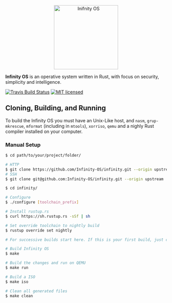 <p align="center">
    <img alt="Inifnity OS" width="200" src="https://raw.githubusercontent.com/Infinity-OS/infinity/master/logo.png">
</p>

**Infinity OS** is an operative system written in Rust, with focus on security, simplicity and intelligence.

[![Travis Build Status](https://travis-ci.org/Infinity-OS/infinity.svg?branch=master)](https://travis-ci.org/Infinity-OS/infinity)
[![MIT licensed](https://img.shields.io/badge/license-MIT-blue.svg)](./LICENSE.md)

## Cloning, Building, and Running

To build the Infinity OS you must have an Unix-Like host, and `nasm`, `grup-mkrescue`, `mformat` (including in `mtools`), `xorriso`, `qemu` and a nighly Rust compiler installed on your computer.

### Manual Setup

```bash
$ cd path/to/your/project/folder/

# HTTP
$ git clone https://github.com/Infinity-OS/infinity.git --origin upstream
# SSH
$ git clone git@github.com:Infinity-OS/infinity.git --origin upstream

$ cd infinity/

# Configure
$ ./configure [toolchain_prefix]

# Install rustup.rs
$ curl https://sh.rustup.rs -sSf | sh

# Set override toolchain to nightly build
$ rustup override set nightly

# For successive builds start here. If this is your first build, just continue

# Build Infinity OS
$ make

# Build the changes and run on QEMU
$ make run

# Build a ISO
$ make iso

# Clean all generated files
$ make clean
```
